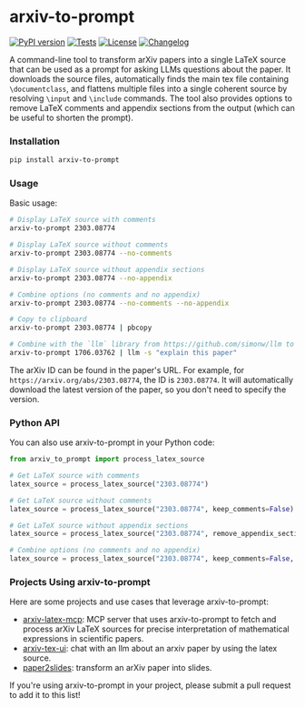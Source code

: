 # arxiv-to-prompt

[![PyPI version](https://badge.fury.io/py/arxiv-to-prompt.svg?update=20250629)](https://pypi.org/project/arxiv-to-prompt/)
[![Tests](https://github.com/takashiishida/arxiv-to-prompt/actions/workflows/tests.yml/badge.svg)](https://github.com/takashiishida/arxiv-to-prompt/actions)
[![License](https://img.shields.io/badge/License-MIT-yellow.svg)](https://opensource.org/licenses/MIT)
[![Changelog](https://img.shields.io/github/v/release/takashiishida/arxiv-to-prompt?label=changelog)](https://github.com/takashiishida/arxiv-to-prompt/releases)

A command-line tool to transform arXiv papers into a single LaTeX source that can be used as a prompt for asking LLMs questions about the paper. It downloads the source files, automatically finds the main tex file containing `\documentclass`, and flattens multiple files into a single coherent source by resolving `\input` and `\include` commands. The tool also provides options to remove LaTeX comments and appendix sections from the output (which can be useful to shorten the prompt).

### Installation

```bash
pip install arxiv-to-prompt
```

### Usage

Basic usage:
```bash
# Display LaTeX source with comments
arxiv-to-prompt 2303.08774

# Display LaTeX source without comments
arxiv-to-prompt 2303.08774 --no-comments

# Display LaTeX source without appendix sections
arxiv-to-prompt 2303.08774 --no-appendix

# Combine options (no comments and no appendix)
arxiv-to-prompt 2303.08774 --no-comments --no-appendix

# Copy to clipboard
arxiv-to-prompt 2303.08774 | pbcopy

# Combine with the `llm` library from https://github.com/simonw/llm to chat about the paper
arxiv-to-prompt 1706.03762 | llm -s "explain this paper"
```

The arXiv ID can be found in the paper's URL. For example, for `https://arxiv.org/abs/2303.08774`, the ID is `2303.08774`. It will automatically download the latest version of the paper, so you don't need to specify the version.

### Python API

You can also use arxiv-to-prompt in your Python code:

```python
from arxiv_to_prompt import process_latex_source

# Get LaTeX source with comments
latex_source = process_latex_source("2303.08774")

# Get LaTeX source without comments
latex_source = process_latex_source("2303.08774", keep_comments=False)

# Get LaTeX source without appendix sections
latex_source = process_latex_source("2303.08774", remove_appendix_section=True)

# Combine options (no comments and no appendix)
latex_source = process_latex_source("2303.08774", keep_comments=False, remove_appendix_section=True)
```

### Projects Using arxiv-to-prompt

Here are some projects and use cases that leverage arxiv-to-prompt:

- [arxiv-latex-mcp](https://github.com/takashiishida/arxiv-latex-mcp): MCP server that uses arxiv-to-prompt to fetch and process arXiv LaTeX sources for precise interpretation of mathematical expressions in scientific papers.
- [arxiv-tex-ui](https://github.com/takashiishida/arxiv-tex-ui): chat with an llm about an arxiv paper by using the latex source.
- [paper2slides](https://github.com/takashiishida/paper2slides): transform an arXiv paper into slides.

If you're using arxiv-to-prompt in your project, please submit a pull request to add it to this list!
